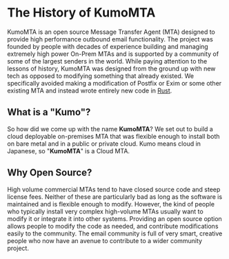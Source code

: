 # The History of KumoMTA

KumoMTA is an open source Message Transfer Agent (MTA) designed to provide high performance outbound email functionality. The project was founded by people with decades of experience building and managing extremely high power On-Prem MTAs and is supported by a community of some of the largest senders in the world. While paying attention to the lessons of history, KumoMTA was designed from the ground up with new tech as opposed to modifying something that already existed.  We specifically avoided making a modification of Postfix or Exim or some other existing MTA and instead wrote entirely new code in [Rust](https://www.rust-lang.org/).

## What is a "Kumo"?
So how did we come up with the name **KumoMTA**?  We set out to build a cloud deployable on-premises MTA that was flexible enough to install both on bare metal and in a public or private cloud.  Kumo means cloud in Japanese, so "**KumoMTA**" is a Cloud MTA.

## Why Open Source?
High volume commercial MTAs tend to have closed source code and steep license fees. Neither of these are particularly bad as long as the software is maintained and is flexible enough to modify.  However, the kind of people who typically install very complex high-volume MTAs usually want to modify it or integrate it into other systems.  Providing an open source option allows people to modify the code as needed, and contribute modifications easily to the community.  The email community is full of very smart, creative people who now have an avenue to contribute to a wider community project.